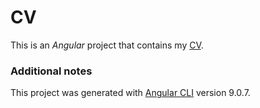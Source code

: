 # CV

This is an _Angular_ project that contains my [CV](https://sarazafe.github.io).

### Additional notes
This project was generated with [Angular CLI](https://github.com/angular/angular-cli) version 9.0.7.